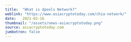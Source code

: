 ```yaml
---
title:  "What is dpools Network?"
weblink: "https://www.asiacryptotoday.com/chia-network/"
date:   2021-02-16
thumbnail: "/assets/news-asiacryptotoday.png"
source: asiacryptotoday.com
jumbotron: false
---
```

